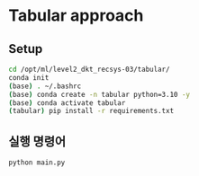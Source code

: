 # Tabular approach

## Setup
```bash
cd /opt/ml/level2_dkt_recsys-03/tabular/
conda init
(base) . ~/.bashrc
(base) conda create -n tabular python=3.10 -y
(base) conda activate tabular
(tabular) pip install -r requirements.txt
```
## 실행 명령어

```bash
python main.py
```
